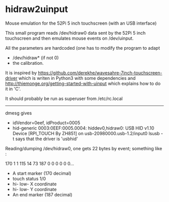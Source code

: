 # hidraw2uinput
Mouse emulation for the 52Pi 5 inch touchscreen (with an USB interface)

This small program reads /dev/hidraw0 data sent by the 52Pi 5 inch touchscreen
and then emulates mouse events on /dev/uinput.

All the parameters are hardcoded (one has to modify the program to adapt
* /dev/hidraw* (if not 0)
* the calibration.

It is inspired by
https://github.com/derekhe/wavesahre-7inch-touchscreen-driver
which is writen in Python3 with some dependencies
and
http://thiemonge.org/getting-started-with-uinput
which explains how to do it in 'C'.

It should probably be run as superuser from /etc/rc.local

----
dmesg gives
* idVendor=0eef, idProduct=0005
* hid-generic 0003:0EEF:0005.0004: hiddev0,hidraw0: USB HID v1.10 Device [RPI_TOUCH By ZH851] on usb-20980000.usb-1.2/input0
lsusb -t
says that the driver is 'usbhid'

Reading/dumping /dev/hidraw0, one gets 22 bytes by event; something like :

170   1   1 115  14  73 187   0   0   0   0   0   0...

* A start marker (170 decimal)
* touch status 1/0
* hi- low- X coordinate
* hi- low- Y coordinate
* An end marker (187 decimal)


